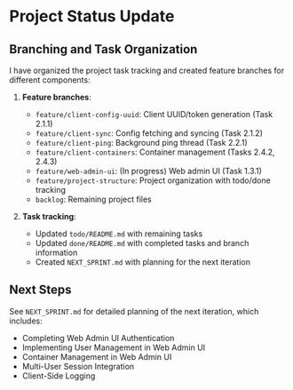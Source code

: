 # Project Status Update

## Branching and Task Organization

I have organized the project task tracking and created feature branches for different components:

1. **Feature branches**:
   - `feature/client-config-uuid`: Client UUID/token generation (Task 2.1.1)
   - `feature/client-sync`: Config fetching and syncing (Task 2.1.2)
   - `feature/client-ping`: Background ping thread (Task 2.2.1)
   - `feature/client-containers`: Container management (Tasks 2.4.2, 2.4.3)
   - `feature/web-admin-ui`: (In progress) Web admin UI (Task 1.3.1)
   - `feature/project-structure`: Project organization with todo/done tracking
   - `backlog`: Remaining project files

2. **Task tracking**:
   - Updated `todo/README.md` with remaining tasks
   - Updated `done/README.md` with completed tasks and branch information
   - Created `NEXT_SPRINT.md` with planning for the next iteration

## Next Steps

See `NEXT_SPRINT.md` for detailed planning of the next iteration, which includes:
- Completing Web Admin UI Authentication
- Implementing User Management in Web Admin UI
- Container Management in Web Admin UI
- Multi-User Session Integration
- Client-Side Logging
